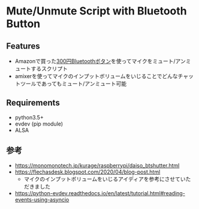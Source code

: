# Mute/Unmute Script with Bluetooth Button

## Features
- Amazonで買った[300円Bluetoothボタン](https://www.amazon.co.jp/gp/product/B00JX70WK4)を使ってマイクをミュート/アンミュートするスクリプト
- amixerを使ってマイクのインプットボリュームをいじることでどんなチャットツールであってもミュート/アンミュート可能

## Requirements
- python3.5+
- evdev (pip module)
- ALSA

## 参考
- https://monomonotech.jp/kurage/raspberrypi/daiso_btshutter.html
- https://flechasdesk.blogspot.com/2020/04/blog-post.html
    - マイクのインプットボリュームをいじるアイディアを参考にさせていただきました
- https://python-evdev.readthedocs.io/en/latest/tutorial.html#reading-events-using-asyncio
